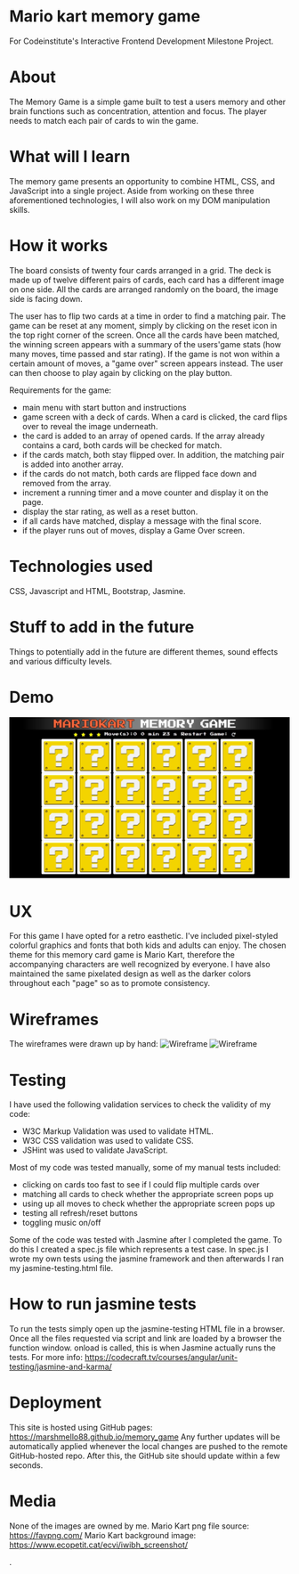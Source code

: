 # Mario kart memory game

For Codeinstitute's Interactive Frontend Development Milestone Project.

# About

The Memory Game is a simple game built to test a users memory and other brain functions such as concentration, attention and focus.
The player needs to match each pair of cards to win the game. 

# What will I learn

The memory game presents an opportunity to combine HTML, CSS, and JavaScript into a single project. Aside from working on these 
three aforementioned technologies, I will also work on my DOM manipulation skills. 

# How it works

The board consists of twenty four cards arranged in a grid. The deck is made up of twelve different pairs of cards, each card has a 
different image on one side. All the cards are arranged randomly on the board, the image side is facing down.

The user has to flip two cards at a time in order to find a matching pair. The game can be reset at any moment, simply by clicking on the
reset icon in the top right corner of the screen. Once all the cards have been matched, the winning screen appears with a summary of the 
users'game stats (how many moves, time passed and star rating). If the game is not won within a certain amount of moves, a "game over"
screen appears instead. The user can then choose to play again by clicking on the play button.

Requirements for the game:

 *  main menu with start button and instructions
 *  game screen with a deck of cards. When a card is clicked, the card flips over to reveal the image underneath.
 *  the card is added to an array of opened cards. If the array already contains a card, both cards will be checked for match.
 *  if the cards match, both stay flipped over. In addition, the matching pair is added into another array.
 *  if the cards do not match, both cards are flipped face down and removed from the array.
 *  increment a running timer and a move counter and display it on the page.
 *  display the star rating, as well as a reset button.
 *  if all cards have matched, display a message with the final score.
 *  if the player runs out of moves, display a Game Over screen.

# Technologies used

CSS, Javascript and HTML, Bootstrap, Jasmine.

# Stuff to add in the future

Things to potentially add in the future are different themes, sound effects and various difficulty levels. 

# Demo

![Memory Game screenshot](assets/img/memorygame_demo.jpg?raw=true)

# UX

For this game I have opted for a retro easthetic. I've included pixel-styled colorful graphics and fonts that both kids and adults
can enjoy. The chosen theme for this memory card game is Mario Kart, therefore the accompanying characters are well recognized by everyone.
I have also maintained the same pixelated design as well as the darker colors throughout each "page" so as to promote consistency. 


# Wireframes

The wireframes were drawn up by hand:
![Wireframe](assets/img/wireframe1.jpg?raw=true)
![Wireframe](assets/img/wireframe2.jpg?raw=true)


# Testing

I have used the following validation services to check the validity of my code:

* W3C Markup Validation was used to validate HTML.
* W3C CSS validation was used to validate CSS.
* JSHint was used to validate JavaScript.

Most of my code was tested manually, some of my manual tests included:
* clicking on cards too fast to see if I could flip multiple cards over
* matching all cards to check whether the appropriate screen pops up
* using up all moves to check whether the appropriate screen pops up
* testing all refresh/reset buttons
* toggling music on/off

Some of the code was tested with Jasmine after I completed the game. To do this I created a spec.js file
which represents a test case. In spec.js I wrote my own tests using the jasmine framework and then afterwards I ran 
my jasmine-testing.html file. 

# How to run jasmine tests

To run the tests simply open up the jasmine-testing HTML file in a browser. Once all the files requested via script and link are loaded by
a browser the function window. onload is called, this is when Jasmine actually runs the tests. 
For more info: https://codecraft.tv/courses/angular/unit-testing/jasmine-and-karma/


# Deployment

This site is hosted using GitHub pages: https://marshmello88.github.io/memory_game Any further updates will be automatically 
applied whenever the local changes are pushed to the remote GitHub-hosted repo. After this, the GitHub site should update within 
a few seconds.

# Media

None of the images are owned by me.
Mario Kart png file source: https://favpng.com/
Mario Kart background image: https://www.ecopetit.cat/ecvi/iwibh_screenshot/

.

